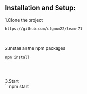 ## Installation and Setup:

1.Clone the project <br>
```
https://github.com/cfgmum22/team-71
```
<br><br>
2.Install all the npm packages <br>
```
npm install
```
<br><br>

3.Start  <br>
``
npm start
